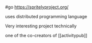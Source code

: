 #go https://spritelyproject.org/

uses distributed programming language

Very interesting project technically

one of the co-creators of [[activitypub]]